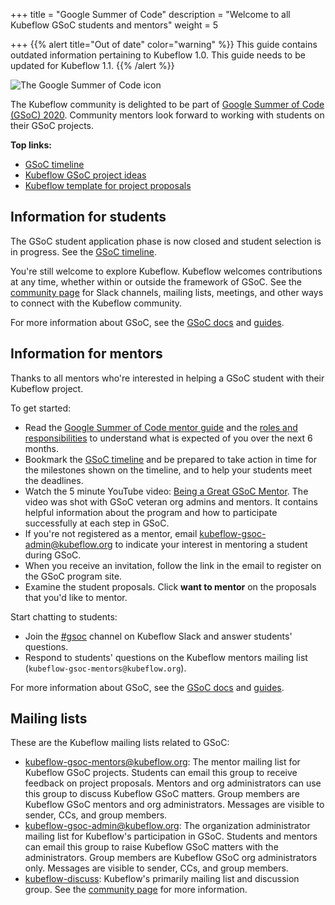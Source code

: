 +++
title = "Google Summer of Code"
description = "Welcome to all Kubeflow GSoC students and mentors"
weight = 5
                    
+++
{{% alert title="Out of date" color="warning" %}}
This guide contains outdated information pertaining to Kubeflow 1.0. This guide
needs to be updated for Kubeflow 1.1.
{{% /alert %}}

<div>
  <img src="/docs/images/gsoc-icon-192.png" 
    alt="The Google Summer of Code icon"
    class="mt-1 mb-3 float-right img-fluid">
</div>

The Kubeflow community is delighted to be part of 
[Google Summer of Code (GSoC) 2020](https://summerofcode.withgoogle.com/). Community
mentors look forward to working with students on their GSoC projects.

**Top links:**

* [GSoC timeline](https://summerofcode.withgoogle.com/how-it-works/#timeline)
* [Kubeflow GSoC project
  ideas](https://docs.google.com/document/d/1AQDD9s8VpCf3y8OLKTBSMgDzHSjdsV_DOyL5dc-XCOQ/)
* [Kubeflow template for project
  proposals](https://docs.google.com/document/d/1dnhvxFLV1odqpqdWdujUNNUhVPSykflLy2nLJCz-Yws/edit?usp=sharing)

## Information for students

The GSoC student application phase is now closed and student selection is in
progress. See the 
[GSoC timeline](https://summerofcode.withgoogle.com/how-it-works/#timeline).

You're still welcome to explore Kubeflow. Kubeflow welcomes contributions
at any time, whether within or outside the framework of GSoC. See the 
[community page](/docs/about/community/) for Slack channels, mailing lists, 
meetings, and other ways to connect with the Kubeflow community.

For more information about GSoC, see the 
[GSoC docs](https://developers.google.com/open-source/gsoc/faq) and
[guides](https://developers.google.com/open-source/gsoc/resources/guide).


## Information for mentors

Thanks to all mentors who're interested in helping a GSoC student with their
Kubeflow project. 

To get started:

* Read the [Google Summer of Code mentor 
  guide](https://google.github.io/gsocguides/mentor/) and the [roles and 
  responsibilities](https://developers.google.com/open-source/gsoc/help/responsibilities) 
  to understand what is expected of you over the next 6 months.
* Bookmark the 
  [GSoC timeline](https://summerofcode.withgoogle.com/how-it-works/#timeline)
  and be prepared to take action in time for the milestones shown on the
  timeline, and to help your students meet the deadlines.
* Watch the 5 minute YouTube video: [Being a Great GSoC 
  Mentor](https://www.youtube.com/watch?v=3J_eBuYxcyg). The video was shot with
  GSoC veteran org admins and mentors. It contains helpful information about the
  program and how to participate successfully at each step in GSoC.
* If you're not registered as a mentor, email
  [kubeflow-gsoc-admin@kubeflow.org](mailto:kubeflow-gsoc-admin@kubeflow.org) 
  to indicate your interest in mentoring a student during GSoC.
* When you receive an invitation, follow the link in the email to register on the
  GSoC program site.
* Examine the student proposals. Click **want to mentor** on the proposals
  that you'd like to mentor.

Start chatting to students:

* Join the 
  [#gsoc](https://kubeflow.slack.com/messages/CUF1GCJ4Q) channel on Kubeflow
  Slack and answer students' questions.
* Respond to students' questions on the Kubeflow mentors mailing list
  (`kubeflow-gsoc-mentors@kubeflow.org`).

For more information about GSoC, see the 
[GSoC docs](https://developers.google.com/open-source/gsoc/faq) and
[guides](https://developers.google.com/open-source/gsoc/resources/guide).

## Mailing lists

These are the Kubeflow mailing lists related to GSoC:

* [kubeflow-gsoc-mentors@kubeflow.org](mailto:kubeflow-gsoc-mentors@kubeflow.org):
  The mentor mailing list for Kubeflow GSoC projects.
  Students can email this group to receive feedback on project proposals. 
  Mentors and org administrators can use this group to discuss Kubeflow GSoC 
  matters. Group members are Kubeflow GSoC mentors and org administrators. 
  Messages are visible to sender, CCs, and group members.
* [kubeflow-gsoc-admin@kubeflow.org](mailto:kubeflow-gsoc-admin@kubeflow.org):
  The organization administrator mailing list for Kubeflow's participation in
  GSoC.
  Students and mentors can email this group to raise Kubeflow GSoC matters with
  the administrators. Group members are Kubeflow GSoC org administrators only. 
  Messages are visible to sender, CCs, and group members.
* [kubeflow-discuss](https://groups.google.com/forum/#!forum/kubeflow-discuss):
  Kubeflow's primarily mailing list and discussion group. See the 
  [community page](/docs/about/community/) for more information.

